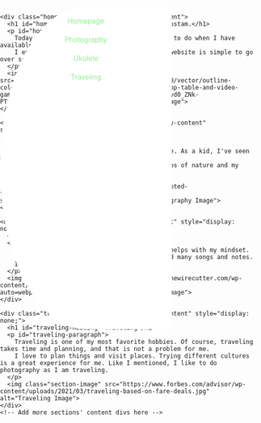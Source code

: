 <!DOCTYPE html>
<html lang="en">
<head>
  <meta charset="UTF-8">
  <title>Rostam's Portfolio</title>
  <style>
    body {
      margin: 0;
      padding: 0;
      background-image: url('https://encrypted-tbn0.gstatic.com/images?q=tbn:ANd9GcQYv2tcunTyErYFNgv4cTbIb2fGxCu-uaVidw&usqp=CAU'); /* Replace with your background image URL */
      background-size: cover;
      background-position: center;
      background-attachment: fixed;
      height: 100vh;
      display: flex;
      justify-content: center;
      align-items: center;
    }

    #circle {
      position: relative;
      width: 600px;
      height: 600px;
      background-color: lightgreen;
      border-radius: 50%;
      overflow: hidden;
    }

    .curved-section {
      position: absolute;
      width: 300px;
      height: 600px;
      border-radius: 50% 0 0 50%;
      background-color: white;
      display: flex;
      flex-direction: column;
      justify-content: flex-start;
      align-items: center;
      padding: 20px;
      clip-path: polygon(0 0, 100% 0, 100% 100%, 0% 100%);
      color: lightgreen;
    }

    .section {
      margin-bottom: 20px;
      cursor: pointer;
    }

    .section-image {
      width: 200px;
      height: 200px;
      object-fit: cover;
      margin-bottom: 20px;
    }
  </style>
</head>
<body>
  <div id="circle">
    <div class="curved-section">
      <div class="section" onclick="navigate('Homepage')">Homepage</div>
      <div class="section" onclick="navigate('Photography')">Photography</div>
      <div class="section" onclick="navigate('Ukulele')">Ukulele</div>
      <div class="section" onclick="navigate('Traveling')">Traveling</div>
      <!-- Add more sections here -->
    </div>

    <div class="homepage-content" id="homepage-content">
      <h1 id="homepage-heading">Hello, my name is Rostam.</h1>
      <p id="homepage-paragraph">
        Today I want to share 3 hobbies that I like to do when I have available.
        I enjoy making websites like this and this website is simple to go over so enjoy while you are at it.
      </p>
      <img class="section-image" src="https://media.istockphoto.com/id/1222703360/vector/outline-colorful-doodle-hobbies-set-stay-home-concept-top-table-and-video-games-painting.jpg?s=612x612&w=0&k=20&c=X7CCSAmyd0_ZNk-PTvGNsd863U1am4aAy5spTcE2e5s=" alt="Homepage Image">
    </div>

    <div class="photography-content" id="photography-content" style="display: none;">
      <h1 id="photography-heading">Photography</h1>
      <p id="photography-paragraph">
        Photography is a very enjoyable hobby for me. As a kid, I've seen my mom do photography and that inspired me.
        Nowadays when I travel, I like to take photos of nature and my adventures.
      </p>
      <img class="section-image" src="https://encrypted-tbn0.gstatic.com/images?q=tbn:ANd9GcR3FcebDQM-sMX4zOU831yXbrDTR65eBOMFqQ&usqp=CAU" alt="Photography Image">
    </div>

    <div class="ukulele-content" id="ukulele-content" style="display: none;">
      <h1 id="ukulele-heading">Ukulele</h1>
      <p id="ukulele-paragraph">
        Playing the Ukulele in my free time really helps with my mindset.
        I play it every day and have already learned many songs and notes.
        I recommend that you give it a try too!
      </p>
      <img class="section-image" src="https://cdn.thewirecutter.com/wp-content/media/2023/08/ukulele-2048px-9727.jpg?auto=webp&quality=75&width=1024" alt="Ukulele Image">
    </div>

    <div class="traveling-content" id="traveling-content" style="display: none;">
      <h1 id="traveling-heading">Traveling</h1>
      <p id="traveling-paragraph">
        Traveling is one of my most favorite hobbies. Of course, traveling takes time and planning, and that is not a problem for me.
        I love to plan things and visit places. Trying different cultures is a great experience for me. Like I mentioned, I like to do photography as I am traveling.
      </p>
      <img class="section-image" src="https://www.forbes.com/advisor/wp-content/uploads/2021/03/traveling-based-on-fare-deals.jpg" alt="Traveling Image">
    </div>
    <!-- Add more sections' content divs here -->

  </div>

  <script>
    let currentSection = 'Homepage'; // Initial section is set to Homepage

    function navigate(section) {
      document.getElementById(currentSection.toLowerCase() + '-content').style.display = 'none'; // Hide current section
      document.getElementById(section.toLowerCase() + '-content').style.display = 'block'; // Show selected section

      if (section === 'Photography') {
        document.getElementById('homepage-heading').innerText = 'Photography';
        document.getElementById('homepage-paragraph').innerText = 
          'Photography is a very enjoyable hobby for me. As a kid, I\'ve seen my mom do photography and that inspired me. Nowadays when I travel, I like to take photos of nature and my adventures.';
      } else if (section === 'Ukulele') {
        document.getElementById('homepage-heading').innerText = 'Ukulele';
        document.getElementById('homepage-paragraph').innerText = 
          'Playing the Ukulele in my free time really helps with my mindset. I play it every day and have already learned many songs and notes. I recommend that you give it a try too!';
      } else if (section === 'Traveling') {
        document.getElementById('homepage-heading').innerText = 'Traveling';
        document.getElementById('homepage-paragraph').innerText = 
          'Traveling is one of my most favorite hobbies. Of course, traveling takes time and planning, and that is not a problem for me. I love to plan things and visit places. Trying different cultures is a great experience for me. Like I mentioned, I like to do photography as I am traveling.';
      } else if (section === 'Homepage') {
        document.getElementById('homepage-heading').innerText = 'Hello, my name is Rostam.';
        document.getElementById('homepage-paragraph').innerText = 
          'Today I want to share 3 hobbies that I like to do when I have available. I enjoy making websites like this and this website is simple to go over so enjoy while you are at it.';
      }

      currentSection = section; // Update the current section
    }
  </script>
</body>
</html>
